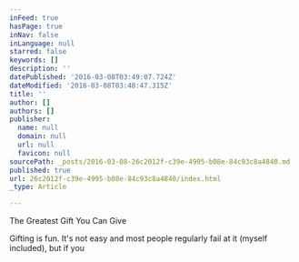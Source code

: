 ```yaml
---
inFeed: true
hasPage: true
inNav: false
inLanguage: null
starred: false
keywords: []
description: ''
datePublished: '2016-03-08T03:49:07.724Z'
dateModified: '2016-03-08T03:48:47.315Z'
title: ''
author: []
authors: []
publisher:
  name: null
  domain: null
  url: null
  favicon: null
sourcePath: _posts/2016-03-08-26c2012f-c39e-4995-b08e-84c93c8a4840.md
published: true
url: 26c2012f-c39e-4995-b08e-84c93c8a4840/index.html
_type: Article

---
```

The Greatest Gift You Can Give

Gifting is fun.  It's not easy and most people regularly fail at it (myself included), but if you